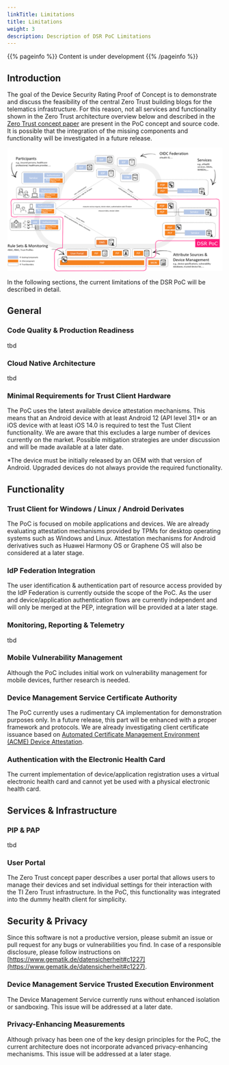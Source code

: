 ```yaml
---
linkTitle: Limitations
title: Limitations
weight: 3
description: Description of DSR PoC Limitations
---
```


{{% pageinfo %}}
Content is under development
{{% /pageinfo %}}

## Introduction
The goal of the Device Security Rating Proof of Concept is to demonstrate and discuss the feasibility of the central Zero Trust building blogs for the telematics infrastructure. For this reason, not all services and functionality shown in the Zero Trust architecture overview below and described in the [Zero Trust concept paper](https://fachportal.gematik.de/fileadmin/Fachportal/Downloadcenter/gemKPT_Zero_Trust_V1.0.0.pdf) are present in the PoC concept and source code. It is possible that the integration of the missing components and functionality will be investigated in a future release.

![dsr_scope](dsr_poc_scope.png)

In the following sections, the current limitations of the DSR PoC will be described in detail.

## General

### Code Quality & Production Readiness
tbd

### Cloud Native Architecture
tbd

### Minimal Requirements for Trust Client Hardware
The PoC uses the latest available device attestation mechanisms. This means that an Android device with at least Android 12 (API level 31)* or an iOS device with at least iOS 14.0 is required to test the Tust Client functionality. We are aware that this excludes a large number of devices currently on the market. Possible mitigation strategies are under discussion and will be made available at a later date.

*The device must be initially released by an OEM with that version of Android. Upgraded devices do not always provide the required functionality.

## Functionality

### Trust Client for Windows / Linux / Android Derivates
The PoC is focused on mobile applications and devices. We are already evaluating attestation mechanisms provided by TPMs for desktop operating systems such as Windows and Linux. Attestation mechanisms for Android derivatives such as Huawei Harmony OS or Graphene OS will also be considered at a later stage.

### IdP Federation Integration
The user identification & authentication part of resource access provided by the IdP Federation is currently outside the scope of the PoC. As the user and device/application authentication flows are currently independent and will only be merged at the PEP, integration will be provided at a later stage.

### Monitoring, Reporting & Telemetry
tbd

### Mobile Vulnerability Management
Although the PoC includes initial work on vulnerability management for mobile devices, further research is needed.

### Device Management Service Certificate Authority
The PoC currently uses a rudimentary CA implementation for demonstration purposes only. In a future release, this part will be enhanced with a proper framework and protocols. We are already investigating client certificate issuance based on [Automated Certificate Management Environment (ACME) Device Attestation](https://datatracker.ietf.org/doc/draft-acme-device-attest/).

### Authentication with the Electronic Health Card
The current implementation of device/application registration uses a virtual electronic health card and cannot yet be used with a physical electronic health card.

## Services & Infrastructure

### PIP & PAP
tbd

### User Portal
The Zero Trust concept paper describes a user portal that allows users to manage their devices and set individual settings for their interaction with the TI Zero Trust infrastructure. In the PoC, this functionality was integrated into the dummy health client for simplicity.

## Security & Privacy
Since this software is not a productive version, please submit an issue or pull request for any bugs or vulnerabilities you find. In case of a responsible disclosure, please follow instructions on [https://www.gematik.de/datensicherheit#c1227](https://www.gematik.de/datensicherheit#c1227).

### Device Management Service Trusted Execution Environment
The Device Management Service currently runs without enhanced isolation or sandboxing. This issue will be addressed at a later date.

### Privacy-Enhancing Measurements
Although privacy has been one of the key design principles for the PoC, the current architecture does not incorporate advanced privacy-enhancing mechanisms. This issue will be addressed at a later stage.